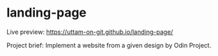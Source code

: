 # landing-page

Live preview: https://uttam-on-git.github.io/landing-page/ 

Project brief: Implement a website from a given design by Odin Project.
